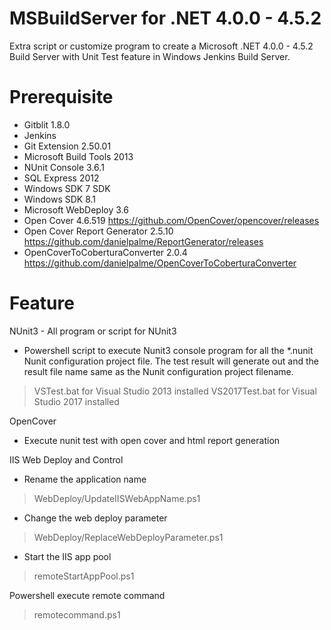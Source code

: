 # MSBuildServer for .NET 4.0.0 - 4.5.2

Extra script or customize program to create a Microsoft .NET 4.0.0 - 4.5.2 Build Server with Unit Test feature in Windows Jenkins Build Server.

Prerequisite
=============
- Gitblit 1.8.0
- Jenkins
- Git Extension 2.50.01
- Microsoft Build Tools 2013
- NUnit Console 3.6.1
- SQL Express 2012
- Windows SDK 7 SDK
- Windows SDK 8.1
- Microsoft WebDeploy 3.6
- Open Cover 4.6.519
    https://github.com/OpenCover/opencover/releases
- Open Cover Report Generator 2.5.10
    https://github.com/danielpalme/ReportGenerator/releases
- OpenCoverToCoberturaConverter 2.0.4
    https://github.com/danielpalme/OpenCoverToCoberturaConverter
    

Feature
=============
NUnit3  - All program or script for NUnit3
- Powershell script to execute Nunit3 console program for all the *.nunit Nunit configuration project file. The test result will generate out and the result file name same as the Nunit configuration project filename.
> VSTest.bat for Visual Studio 2013 installed
> VS2017Test.bat for Visual Studio 2017 installed

OpenCover
- Execute nunit test with open cover and html report generation

IIS Web Deploy and Control
- Rename the application name
> WebDeploy/UpdateIISWebAppName.ps1
- Change the web deploy parameter
> WebDeploy/ReplaceWebDeployParameter.ps1
- Start the IIS app pool
> remoteStartAppPool.ps1

Powershell execute remote command
> remotecommand.ps1

